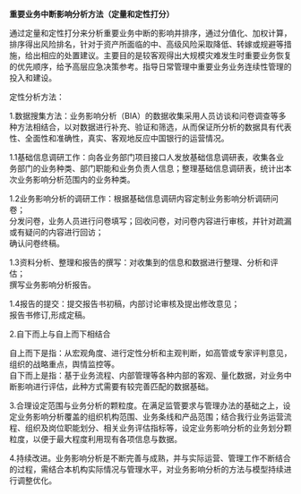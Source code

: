 **重要业务中断影响分析方法（定量和定性打分）**

通过定量和定性打分来分析重要业务中断的影响并排序，通过分值化、加权计算，排序得出风险排名，针对于资产所面临的中、高级风险采取降低、转嫁或规避等措施，给出相应的处置建议。主要目的是较客观得出大规模灾难发生时重要业务恢复的优先顺序，给予高层应急决策参考。指导日常管理中重要业务业务连续性管理的投入和建设。

定性分析方法：

1.数据搜集方法：业务影响分析（BIA）的数据收集采用人员访谈和问卷调查等多种方法相结合，以对数据进行补充、验证和筛选，从而保证所分析的数据具有代表性、全面性和准确性，真实、客观地反应中国银行的运营情况。

1.1基础信息调研工作：向各业务部门项目接口人发放基础信息调研表，收集各业务部门的业务种类、部门职能和业务负责人信息；整理基础信息调研表，统计出本次业务影响分析范围内的业务种类。

1.2业务影响分析的调研工作：根据基础信息调研内容定制业务影响分析调研问卷；  
分发问卷，业务人员进行问卷填写；回收问卷，对问卷内容进行审核，并针对疏漏或有疑问的内容进行回访；  
确认问卷终稿。

1.3资料分析、整理和报告的撰写：对收集到的信息和数据进行整理、分析和评估；  
撰写业务影响分析报告。

1.4报告的提交：提交报告书初稿，内部讨论审核及提出修改意见；  
报告书修订,形成定稿。

2.自下而上与自上而下相结合

自上而下是指：从宏观角度、进行定性分析和主观判断，如高管或专家评判意见，组织的战略重点，舆情监控等。  
自下而上是指：基于业务流程、内部管理等各种内部的客观、量化数据，对业务中断影响进行评估，此种方式需要有较完善匹配的数据基础。

3.合理设定范围与业务分析的颗粒度。在满足监管要求与管理办法的基础之上，设定业务影响分析覆盖的组织机构范围、业务条线和产品范围；结合我行业务运营流程、组织及岗位职能划分、相关业务评估指标等，设定业务影响分析的业务划分颗粒度，以便于最大程度利用现有各项信息与数据。

4.持续改进。业务影响分析是不断完善与成熟，并与实际运营、管理工作不断结合的过程，需结合本机构实际情况与管理水平，对业务影响分析的方法与模型持续进行调整优化。

